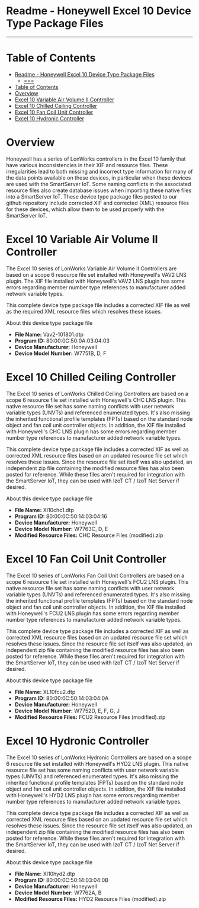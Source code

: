 Readme - Honeywell Excel 10 Device Type Package Files
===
---

# Table of Contents

- [Readme - Honeywell Excel 10 Device Type Package Files](#readme---honeywell-excel-10-device-type-package-files)
  - [===](#)
- [Table of Contents](#table-of-contents)
- [Overview](#overview)
- [Excel 10 Variable Air Volume II Controller](#excel-10-variable-air-volume-ii-controller)
- [Excel 10 Chilled Ceiling Controller](#excel-10-chilled-ceiling-controller)
- [Excel 10 Fan Coil Unit Controller](#excel-10-fan-coil-unit-controller)
- [Excel 10 Hydronic Controller](#excel-10-hydronic-controller)

<a name="Overview"></a>
# Overview

Honeywell has a series of LonWorks controllers in the Excel 10 family that have various inconsistencies in their XIF and resource files.  These irregularities lead to both missing and incorrect type information for many of the data points available on these devices, in particular when these devices are used with the SmartServer IoT.  Some naming conflicts in the associated resource files also create database issues when importing these native files into a SmartServer IoT.  These device type package files posted to our github repository include corrected XIF and corrected (XML) resource files for these devices, which allow them to be used properly with the SmartServer IoT.

<a name="VAVController"></a>
# Excel 10 Variable Air Volume II Controller

The Excel 10 series of LonWorks Variable Air Volume II Controllers are based on a scope 6 resource file set installed with Honeywell's VAV2 LNS plugin.  The XIF file installed with Honeywell's VAV2 LNS plugin has some errors regarding member number type references to manufacturer added network variable types.

This complete device type package file includes a corrected XIF file as well as the required XML resource files which resolves these issues.

About this device type package file

-   **File Name:** Vav2-101801.dtp
-   **Program ID:** 80:00:0C:50:0A:03:04:03
-   **Device Manufacturer:** Honeywell
-   **Device Model Number:** W7751B, D, F

<a name="ChilledCeilingController"></a>
# Excel 10 Chilled Ceiling Controller

The Excel 10 series of LonWorks Chilled Ceiling Controllers are based on a scope 6 resource file set installed with Honeywell's CHC LNS plugin.  This native resource file set has some naming conflicts with user network variable types (UNVTs) and referenced enumerated types.  It's also missing the inherited functional profile templates (FPTs) based on the standard node object and fan coil unit controller objects.  In addition, the XIF file installed with Honeywell's CHC LNS plugin has some errors regarding member number type references to manufacturer added network variable types.

This complete device type package file includes a corrected XIF as well as corrected XML resource files based on an updated resource file set which resolves these issues.  Since the resource file set itself was also updated, an independent zip file containing the modified resource files has also been posted for reference.  While these files aren't required for integration with the SmartServer IoT, they can be used with IzoT CT / IzoT Net Server if desired.

About this device type package file

-   **File Name:** Xl10chc1.dtp
-   **Program ID:** 80:00:0C:50:14:03:04:16
-   **Device Manufacturer:** Honeywell
-   **Device Model Number:** W7763C, D, E
-   **Modified Resource Files:** CHC Resource Files (modified).zip

<a name="FanCoilController"></a>
# Excel 10 Fan Coil Unit Controller

The Excel 10 series of LonWorks Fan Coil Unit Controllers are based on a scope 6 resource file set installed with Honeywell's FCU2 LNS plugin.  This native resource file set has some naming conflicts with user network variable types (UNVTs) and referenced enumerated types.  It's also missing the inherited functional profile templates (FPTs) based on the standard node object and fan coil unit controller objects.  In addition, the XIF file installed with Honeywell's FCU2 LNS plugin has some errors regarding member number type references to manufacturer added network variable types.

This complete device type package file includes a corrected XIF as well as corrected XML resource files based on an updated resource file set which resolves these issues.  Since the resource file set itself was also updated, an independent zip file containing the modified resource files has also been posted for reference.  While these files aren't required for integration with the SmartServer IoT, they can be used with IzoT CT / IzoT Net Server if desired.

About this device type package file

-   **File Name:** XL10fcu2.dtp
-   **Program ID:** 80:00:0C:50:14:03:04:0A
-   **Device Manufacturer:** Honeywell
-   **Device Model Number:** W7752D, E, F, G, J
-   **Modified Resource Files:** FCU2 Resource Files (modified).zip

<a name="HydronicController"></a>
# Excel 10 Hydronic Controller

The Excel 10 series of LonWorks Hydronic Controllers are based on a scope 6 resource file set installed with Honeywell's HYD2 LNS plugin.  This native resource file set has some naming conflicts with user network variable types (UNVTs) and referenced enumerated types.  It's also missing the inherited functional profile templates (FPTs) based on the standard node object and fan coil unit controller objects.  In addition, the XIF file installed with Honeywell's HYD2 LNS plugin has some errors regarding member number type references to manufacturer added network variable types.

This complete device type package file includes a corrected XIF as well as corrected XML resource files based on an updated resource file set which resolves these issues.  Since the resource file set itself was also updated, an independent zip file containing the modified resource files has also been posted for reference.  While these files aren't required for integration with the SmartServer IoT, they can be used with IzoT CT / IzoT Net Server if desired.

About this device type package file

-   **File Name:** Xl10hyd2.dtp
-   **Program ID:** 80:00:0C:50:14:03:04:0B
-   **Device Manufacturer:** Honeywell
-   **Device Model Number:** W7762A, B
-   **Modified Resource Files:** HYD2 Resource Files (modified).zip
